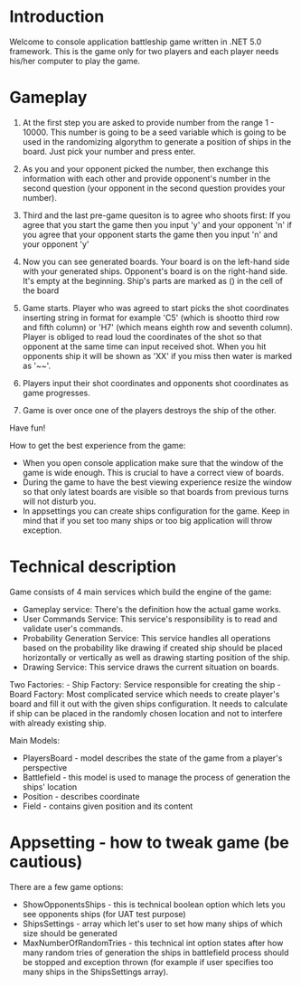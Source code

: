 # Introduction

Welcome to console application battleship game written in .NET 5.0 framework. This is the game only for two players and each player needs his/her computer to 
play the game.

# Gameplay

1. At the first step you are asked to provide number from the range 1 - 10000. This number is going to be a seed variable which
is going to be used in the randomizing algorythm to generate a position of ships in the board. Just pick your number and press enter. 

2. As you and your opponent picked the number, then exchange this information with each other and provide opponent's number in the
second question (your opponent in the second question provides your number).

3. Third and the last pre-game quesiton is to agree who shoots first:
If you agree that you start the game then you input 'y' and your opponent 'n'
if you agree that your opponent starts the game then you input 'n' and your opponent 'y'

4. Now you can see generated boards. Your board is on the left-hand side with your generated ships. Opponent's board is on the
right-hand side. It's empty at the beginning. Ship's parts are marked as () in the cell of the board

5. Game starts. Player who was agreed to start picks the shot coordinates inserting string in format for example 'C5' 
(which is shootto third row and fifth column) or 'H7' (which means eighth row and seventh column). Player is obliged to read
loud the coordinates of the shot so that opponent at the same time can input received shot.
When you hit opponents ship it will be shown as 'XX' if you miss then water is marked as '~~'.

6. Players input their shot coordinates and opponents shot coordinates as game progresses.

7. Game is over once one of the players destroys the ship of the other.

Have fun!

How to get the best experience from the game:
 - When you open console application make sure that the window of the game is wide enough. This is crucial to have a correct 
 view of boards.
 - During the game to have the best viewing experience resize the window so that only latest boards are visible so that boards 
 from previous turns will not disturb you.
 - In appsettings you can create ships configuration for the game. Keep in mind that if you set too many ships or too big 
 application will throw exception.


# Technical description

Game consists of 4 main services which build the engine of the game:
- Gameplay service: There's the definition how the actual game works.
- User Commands Service: This service's responsibility is to read and validate user's commands.
- Probability Generation Service: This service handles all operations based on the probability like drawing if created ship should
be placed horizontally or vertically as well as drawing starting position of the ship.
- Drawing Service: This service draws the current situation on boards.

Two Factories:
	- Ship Factory: Service responsible for creating the ship
	- Board Factory: Most complicated service which needs to create player's board and fill it out with the given ships configuration.
	It needs to calculate if ship can be placed in the randomly chosen location and not to interfere with already existing ship.

Main Models:
- PlayersBoard - model describes the state of the game from a player's perspective
- Battlefield - this model is used to manage the process of generation the ships' location
- Position - describes coordinate
- Field - contains given position and its content

# Appsetting - how to tweak game (be cautious)
There are a few game options:
 - ShowOpponentsShips - this is technical boolean option which lets you see opponents ships (for UAT test purpose)
 - ShipsSettings - array which let's user to set how many ships of which size should be generated
 - MaxNumberOfRandomTries - this technical int option states after how many random tries of generation the ships in battlefield process
 should be stopped and exception thrown (for example if user specifies too many ships in the ShipsSettings array).
